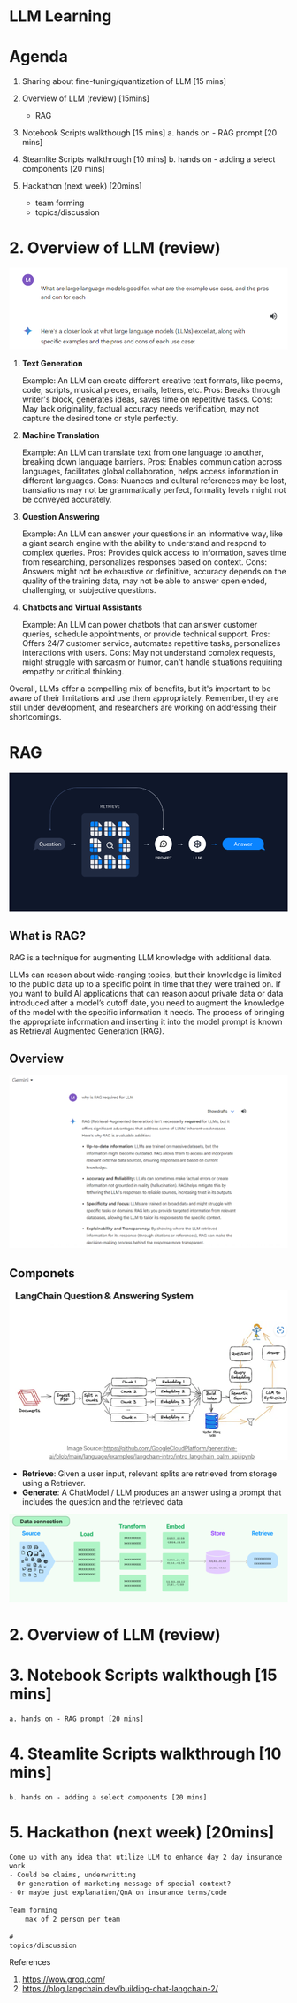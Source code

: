 
# LLM Learning

# Agenda
1. Sharing about fine-tuning/quantization of LLM [15 mins]

2. Overview of LLM (review) [15mins]
    - RAG
3. Notebook Scripts walkthough [15 mins]
    a. hands on - RAG prompt [20 mins]

4. Steamlite Scripts walkthrough [10 mins]
    b. hands on - adding a select components [20 mins]

5. Hackathon (next week) [20mins]
    - team forming
    - topics/discussion



# 2. Overview of LLM (review)



![Alt text](image/google_gemini_answer.png)

1. **Text Generation**

    Example: An LLM can create different creative text formats, like poems, code, scripts, musical pieces, emails, letters, etc.
    Pros: Breaks through writer's block, generates ideas, saves time on repetitive tasks.
    Cons: May lack originality, factual accuracy needs verification, may not capture the desired tone or style perfectly.

2. **Machine Translation**

    Example: An LLM can translate text from one language to another, breaking down language barriers.
    Pros: Enables communication across languages, facilitates global collaboration, helps access information in different languages.
    Cons: Nuances and cultural references may be lost, translations may not be grammatically perfect, formality levels might not be conveyed accurately.

3. **Question Answering**

    Example: An LLM can answer your questions in an informative way, like a giant search engine with the ability to understand and respond to complex queries.
    Pros: Provides quick access to information, saves time from researching, personalizes responses based on context.
    Cons: Answers might not be exhaustive or definitive, accuracy depends on the quality of the training data, may not be able to answer open ended, challenging, or subjective questions.

4. **Chatbots and Virtual Assistants**

    Example: An LLM can power chatbots that can answer customer queries, schedule appointments, or provide technical support.
    Pros: Offers 24/7 customer service, automates repetitive tasks, personalizes interactions with users.
    Cons: May not understand complex requests, might struggle with sarcasm or humor, can't handle situations requiring empathy or critical thinking.


Overall, LLMs offer a compelling mix of benefits, but it's important to be aware of their limitations and use them appropriately.  Remember, they are still under development, and researchers are working on addressing  their shortcomings.




# RAG
![Alt text](image/image-2.png)

## What is RAG?
RAG is a technique for augmenting LLM knowledge with additional data.

LLMs can reason about wide-ranging topics, but their knowledge is limited to the public data up to a specific point in time that they were trained on. If you want to build AI applications that can reason about private data or data introduced after a model’s cutoff date, you need to augment the knowledge of the model with the specific information it needs. The process of bringing the appropriate information and inserting it into the model prompt is known as Retrieval Augmented Generation (RAG).

## Overview
![Alt text](image/why_RAG.png)



## Componets
![Alt text](image.png)
- **Retrieve**: Given a user input, relevant splits are retrieved from storage using a Retriever.
- **Generate**: A ChatModel / LLM produces an answer using a prompt that includes the question and the retrieved data


![Alt text](image/image.png)


# 2. Overview of LLM (review)

# 3. Notebook Scripts walkthough [15 mins]
    a. hands on - RAG prompt [20 mins]

# 4. Steamlite Scripts walkthrough [10 mins]
    b. hands on - adding a select components [20 mins]

# 5. Hackathon (next week) [20mins]
    Come up with any idea that utilize LLM to enhance day 2 day insurance work
    - Could be claims, underwritting
    - Or generation of marketing message of special context?
    - Or maybe just explanation/QnA on insurance terms/code

    Team forming
        max of 2 person per team

    #
    topics/discussion





References
1. https://wow.groq.com/
2. https://blog.langchain.dev/building-chat-langchain-2/